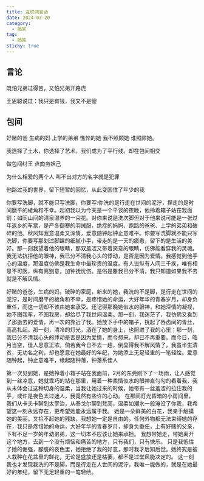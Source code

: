 ```yaml
---
title: 互联网官话
date: 2024-03-20
category:
  - 搞笑
tag:
  - 搞笑
sticky: true
---
```


## 言论

既怕兄弟过得苦，又怕兄弟开路虎

王思聪说过：我只是有钱，我又不是傻

## 包间
好赌的爸 生病的妈 上学的弟弟 憔悴的她 我不照顾她 谁照顾她。

我选择了土木，你选择了艺术，我们成为了平行线，却在包间相交

做包间纣王 点商务妲己

为什么相爱的两个人 叫不出对方的名字就是犯罪

他路过我的世界，留下短暂的回忆，从此变困住了年少的我

你要写洗脚，就不能只写洗脚，你要写:你洗的是行走在世间的泥泞，捏走的是时间磨平的棱角和不幸。起初我以为今天是一个平谈的夜晚，他拎着箱子站在我面前；如同山间的清泉温养的一朵花。对你来说是洗次脚但对于他来说可能是一张过年返乡的车票，是严冬御寒的羽绒服，绝症的妈妈、跑路的爸爸、上学的弟弟和破碎的他。秋风知我意温柔又深情，爱意随钟起钟止意难平。你要写洗脚就不能只写洗脚，你要写那划过脚踝的细腻小手，带走的是一天的疲惫，留下的是生活的美好。那一刻我望着他的眼睛，那双羞涩又带着笑意的眼睛，仿佛能看穿我的灵魂。我无法抗拒他的眼神，我已分不清我心头的悸动，是否是因为爱情。我感觉到他手心的温度，那温度仿佛是我生命中最珍贵的温度。有人说纵有人间三千疾，唯有相思不可医，纵有离别意，加钟抚忧伤。是俗是雅我已分不清，我只知道如果我不去就是不解风情。

好赌的爸爸，生病的妈，破碎的家庭，新来的她，我洗的不是脚，是行走在世间的泥泞，是时间磨平的棱角和不幸，是疼惜她的命运，大好年华的青春岁月，却身负重任，而这一切却不该由她来承受。还记得那晚她似水的眼神，和她深情的凝视，她不图我车，不图我房，却给尽了我世间温柔。那一刻，我迷茫了，我仿佛又看到了那逝去的爱情，再一次的靠近了我。她放下手中的箱子，挑起了唇齿间的青丝，高高扎起。那一刻，清冷的灯光，洒在了她的身上，也照进了我的心里；那一刻，我已分不清我心头的悸动是否是因为爱情，而今想来，却已不再重要。而今日，皓月当空，佳人思意正浓，倘若我今日不去一趟，倒显得我不解风情了。我虽半生清贫，无功名之利，却也愿意在她最好的年纪，为她添上无足轻重的一笔轻绘。爱意随钟起，钟止意难平，缘起随钟落，钟落系佳人

第一次见到她，是她拎着小箱子站在我面前，2月的东莞刚下了一场雨，让人感觉到一丝凉意，她就乖巧的站在那里，用着一种柔情似水的眼神直勾勾的看着我，我从未体会过这种切身的温柔，当我让她过来的时候，她带有一丝羞涩的拉住我的手，或许是夜色太过迷人，我竟然有些许的心动。
在那间灯光昏暗的小房间里，我们从卡夫卡聊到太宰治，从泰戈尔聊到梵高，温柔如潮水一般淹没了你我，我希望这一刻永远存在，更希望她能永远属于我。
她是一朵鲜美的白花，我亲手触摸她的美丽，又拾不起她的残缺，我想她一定是自由的，任何外物都无法束缚她的存在，我只是疼惜她的命运，大好年华的青春岁月，却身负重任，上有好赌的父亲，下有不足一岁的年幼弟弟，这一切本不应该让她来承担。
我想带她走，带她离开这个地方，去到一个没有烦恼和痛苦的地方，只有我们，只有快乐。
只是我低估了她的倔强，朦胧的夜色里，她拒绝了我的好意，那时我才后知后觉。她终究是被人栽种在花盆里的鲜花，无论是盛放还是枯萎，都不是过堂风能决定的。
这一刻我也才发现我洗的不是脚，而是行走在人世间的泥泞，我唯一能做的，就是在她最好的年纪，留下无足轻重的一笔轻绘。


